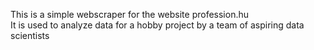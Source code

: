 This is a simple webscraper for the website profession.hu  
It is used to analyze data for a hobby project by a team of aspiring data scientists

